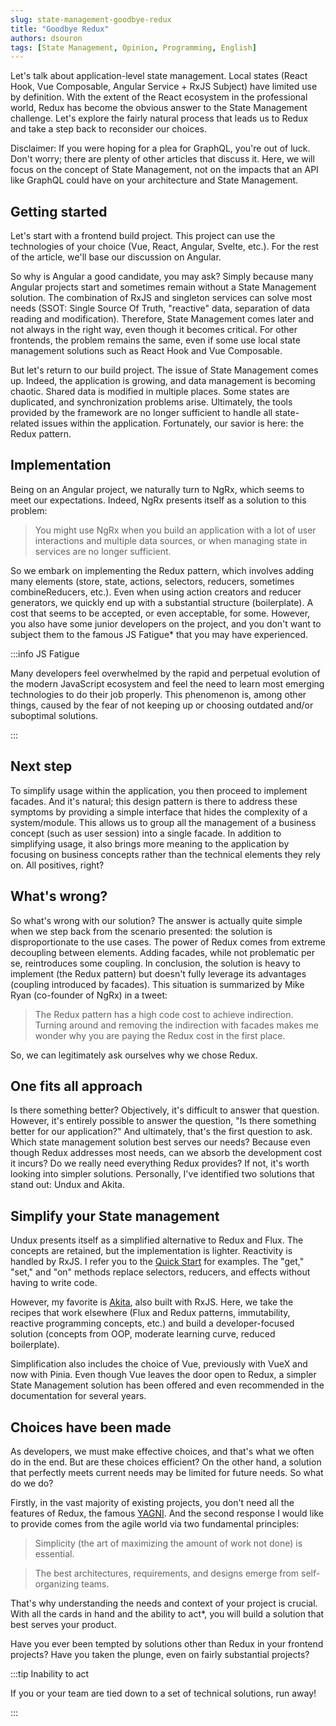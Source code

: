 ```yaml
---
slug: state-management-goodbye-redux
title: "Goodbye Redux"
authors: dsouron
tags: [State Management, Opinion, Programming, English]
---
```


Let's talk about application-level state management. Local states (React Hook, Vue Composable, Angular Service + RxJS Subject) have limited use by definition. With the extent of the React ecosystem in the professional world, Redux has become the obvious answer to the State Management challenge. Let's explore the fairly natural process that leads us to Redux and take a step back to reconsider our choices.

<!--truncate-->

Disclaimer: If you were hoping for a plea for GraphQL, you're out of luck. Don't worry; there are plenty of other articles that discuss it. Here, we will focus on the concept of State Management, not on the impacts that an API like GraphQL could have on your architecture and State Management.

## Getting started

Let's start with a frontend build project. This project can use the technologies of your choice (Vue, React, Angular, Svelte, etc.). For the rest of the article, we'll base our discussion on Angular.

So why is Angular a good candidate, you may ask? Simply because many Angular projects start and sometimes remain without a State Management solution. The combination of RxJS and singleton services can solve most needs (SSOT: Single Source Of Truth, "reactive" data, separation of data reading and modification). Therefore, State Management comes later and not always in the right way, even though it becomes critical. For other frontends, the problem remains the same, even if some use local state management solutions such as React Hook and Vue Composable.

But let's return to our build project. The issue of State Management comes up. Indeed, the application is growing, and data management is becoming chaotic. Shared data is modified in multiple places. Some states are duplicated, and synchronization problems arise. Ultimately, the tools provided by the framework are no longer sufficient to handle all state-related issues within the application. Fortunately, our savior is here: the Redux pattern.

## Implementation

Being on an Angular project, we naturally turn to NgRx, which seems to meet our expectations. Indeed, NgRx presents itself as a solution to this problem:

> You might use NgRx when you build an application with a lot of user interactions and multiple data sources, or when managing state in services are no longer sufficient.

So we embark on implementing the Redux pattern, which involves adding many elements (store, state, actions, selectors, reducers, sometimes combineReducers, etc.). Even when using action creators and reducer generators, we quickly end up with a substantial structure (boilerplate). A cost that seems to be accepted, or even acceptable, for some. However, you also have some junior developers on the project, and you don't want to subject them to the famous JS Fatigue\* that you may have experienced.

:::info JS Fatigue

Many developers feel overwhelmed by the rapid and perpetual evolution of the modern JavaScript ecosystem and feel the need to learn most emerging technologies to do their job properly. This phenomenon is, among other things, caused by the fear of not keeping up or choosing outdated and/or suboptimal solutions.

:::

## Next step

To simplify usage within the application, you then proceed to implement facades. And it's natural; this design pattern is there to address these symptoms by providing a simple interface that hides the complexity of a system/module. This allows us to group all the management of a business concept (such as user session) into a single facade. In addition to simplifying usage, it also brings more meaning to the application by focusing on business concepts rather than the technical elements they rely on. All positives, right?

## What's wrong?

So what's wrong with our solution? The answer is actually quite simple when we step back from the scenario presented: the solution is disproportionate to the use cases. The power of Redux comes from extreme decoupling between elements. Adding facades, while not problematic per se, reintroduces some coupling. In conclusion, the solution is heavy to implement (the Redux pattern) but doesn't fully leverage its advantages (coupling introduced by facades). This situation is summarized by Mike Ryan (co-founder of NgRx) in a tweet:

> The Redux pattern has a high code cost to achieve indirection. Turning around and removing the indirection with facades makes me wonder why you are paying the Redux cost in the first place.

So, we can legitimately ask ourselves why we chose Redux.

## One fits all approach

Is there something better? Objectively, it's difficult to answer that question. However, it's entirely possible to answer the question, "Is there something better for our application?" And ultimately, that's the first question to ask. Which state management solution best serves our needs? Because even though Redux addresses most needs, can we absorb the development cost it incurs? Do we really need everything Redux provides? If not, it's worth looking into simpler solutions. Personally, I've identified two solutions that stand out: Undux and Akita.

## Simplify your State management

Undux presents itself as a simplified alternative to Redux and Flux. The concepts are retained, but the implementation is lighter. Reactivity is handled by RxJS. I refer you to the [Quick Start](https://undux.org/#quick-start) for examples. The "get," "set," and "on" methods replace selectors, reducers, and effects without having to write code.

However, my favorite is [Akita](https://github.com/salesforce/akita), also built with RxJS. Here, we take the recipes that work elsewhere (Flux and Redux patterns, immutability, reactive programming concepts, etc.) and build a developer-focused solution (concepts from OOP, moderate learning curve, reduced boilerplate).

Simplification also includes the choice of Vue, previously with VueX and now with Pinia. Even though Vue leaves the door open to Redux, a simpler State Management solution has been offered and even recommended in the documentation for several years.

## Choices have been made

As developers, we must make effective choices, and that's what we often do in the end. But are these choices efficient? On the other hand, a solution that perfectly meets current needs may be limited for future needs. So what do we do?

Firstly, in the vast majority of existing projects, you don't need all the features of Redux, the famous [YAGNI](https://martinfowler.com/bliki/Yagni.html). And the second response I would like to provide comes from the agile world via two fundamental principles:

> Simplicity (the art of maximizing the amount of work not done) is essential.

> The best architectures, requirements, and designs emerge from self-organizing teams.

That's why understanding the needs and context of your project is crucial. With all the cards in hand and the ability to act\*, you will build a solution that best serves your product.

Have you ever been tempted by solutions other than Redux in your frontend projects? Have you taken the plunge, even on fairly substantial projects?

:::tip Inability to act

If you or your team are tied down to a set of technical solutions, run away!

:::
